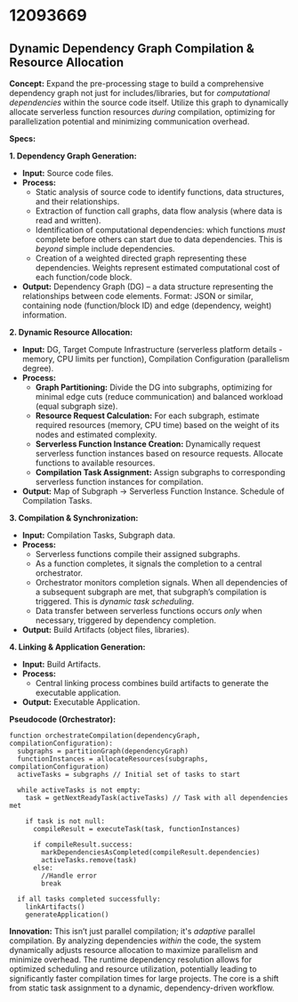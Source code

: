 # 12093669

## Dynamic Dependency Graph Compilation & Resource Allocation

**Concept:** Expand the pre-processing stage to build a comprehensive dependency graph not just for includes/libraries, but for *computational dependencies* within the source code itself. Utilize this graph to dynamically allocate serverless function resources *during* compilation, optimizing for parallelization potential and minimizing communication overhead.

**Specs:**

**1. Dependency Graph Generation:**

*   **Input:** Source code files.
*   **Process:**
    *   Static analysis of source code to identify functions, data structures, and their relationships.
    *   Extraction of function call graphs, data flow analysis (where data is read and written).
    *   Identification of computational dependencies: which functions *must* complete before others can start due to data dependencies. This is *beyond* simple include dependencies.
    *   Creation of a weighted directed graph representing these dependencies. Weights represent estimated computational cost of each function/code block.
*   **Output:** Dependency Graph (DG) – a data structure representing the relationships between code elements.  Format: JSON or similar, containing node (function/block ID) and edge (dependency, weight) information.

**2. Dynamic Resource Allocation:**

*   **Input:** DG, Target Compute Infrastructure (serverless platform details - memory, CPU limits per function), Compilation Configuration (parallelism degree).
*   **Process:**
    *   **Graph Partitioning:** Divide the DG into subgraphs, optimizing for minimal edge cuts (reduce communication) and balanced workload (equal subgraph size).
    *   **Resource Request Calculation:**  For each subgraph, estimate required resources (memory, CPU time) based on the weight of its nodes and estimated complexity.
    *   **Serverless Function Instance Creation:**  Dynamically request serverless function instances based on resource requests. Allocate functions to available resources.
    *   **Compilation Task Assignment:** Assign subgraphs to corresponding serverless function instances for compilation.
*   **Output:**  Map of Subgraph -> Serverless Function Instance. Schedule of Compilation Tasks.

**3. Compilation & Synchronization:**

*   **Input:** Compilation Tasks, Subgraph data.
*   **Process:**
    *   Serverless functions compile their assigned subgraphs.
    *   As a function completes, it signals the completion to a central orchestrator.
    *   Orchestrator monitors completion signals.  When all dependencies of a subsequent subgraph are met, that subgraph’s compilation is triggered. This is *dynamic task scheduling*.
    *   Data transfer between serverless functions occurs *only* when necessary, triggered by dependency completion.
*   **Output:**  Build Artifacts (object files, libraries).

**4. Linking & Application Generation:**

*   **Input:** Build Artifacts.
*   **Process:**
    *   Central linking process combines build artifacts to generate the executable application.
*   **Output:** Executable Application.

**Pseudocode (Orchestrator):**

```
function orchestrateCompilation(dependencyGraph, compilationConfiguration):
  subgraphs = partitionGraph(dependencyGraph)
  functionInstances = allocateResources(subgraphs, compilationConfiguration)
  activeTasks = subgraphs // Initial set of tasks to start

  while activeTasks is not empty:
    task = getNextReadyTask(activeTasks) // Task with all dependencies met
    
    if task is not null:
      compileResult = executeTask(task, functionInstances)
      
      if compileResult.success:
        markDependenciesAsCompleted(compileResult.dependencies)
        activeTasks.remove(task)
      else:
        //Handle error
        break
  
  if all tasks completed successfully:
    linkArtifacts()
    generateApplication()
```

**Innovation:**  This isn’t just parallel compilation; it's *adaptive* parallel compilation. By analyzing dependencies *within* the code, the system dynamically adjusts resource allocation to maximize parallelism and minimize overhead. The runtime dependency resolution allows for optimized scheduling and resource utilization, potentially leading to significantly faster compilation times for large projects.  The core is a shift from static task assignment to a dynamic, dependency-driven workflow.